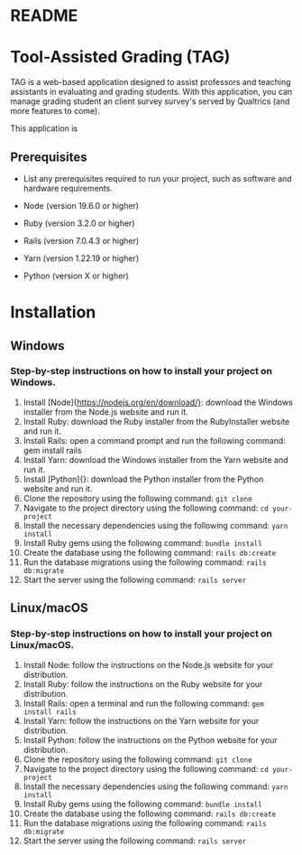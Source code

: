# README

# Tool-Assisted Grading (TAG)
TAG is a web-based application designed to assist professors and teaching assistants in evaluating and grading students. With this application, you can manage grading student an client survey survey's served by Qualtrics (and more features to come).

This application is 

## Prerequisites
* List any prerequisites required to run your project, such as software and hardware requirements.

* Node (version 19.6.0 or higher)
* Ruby (version 3.2.0 or higher)
* Rails (version 7.0.4.3 or higher)
* Yarn (version 1.22.19 or higher)
* Python (version X or higher)

# Installation
## Windows
### Step-by-step instructions on how to install your project on Windows.

1. Install [Node]{https://nodejs.org/en/download/}: download the Windows installer from the Node.js website and run it.
2. Install Ruby: download the Ruby installer from the RubyInstaller website and run it.
3. Install Rails: open a command prompt and run the following command: gem install rails
4. Install Yarn: download the Windows installer from the Yarn website and run it.
5. Install [Python]{}: download the Python installer from the Python website and run it.
6. Clone the repository using the following command: ```git clone``` 
7. Navigate to the project directory using the following command: ```cd your-project```
8. Install the necessary dependencies using the following command: ```yarn install```
9. Install Ruby gems using the following command: ```bundle install```
10. Create the database using the following command: ```rails db:create```
11. Run the database migrations using the following command: ```rails db:migrate```
12. Start the server using the following command: ```rails server```

## Linux/macOS
### Step-by-step instructions on how to install your project on Linux/macOS.

1. Install Node: follow the instructions on the Node.js website for your distribution.
2. Install Ruby: follow the instructions on the Ruby website for your distribution.
3. Install Rails: open a terminal and run the following command: ```gem install rails```
4. Install Yarn: follow the instructions on the Yarn website for your distribution.
5. Install Python: follow the instructions on the Python website for your distribution.
6. Clone the repository using the following command: ```git clone```
7. Navigate to the project directory using the following command: ```cd your-project```
8. Install the necessary dependencies using the following command: ```yarn install```
9. Install Ruby gems using the following command: ```bundle install```
10. Create the database using the following command: ```rails db:create```
11. Run the database migrations using the following command: ```rails db:migrate```
12. Start the server using the following command: ```rails server```

